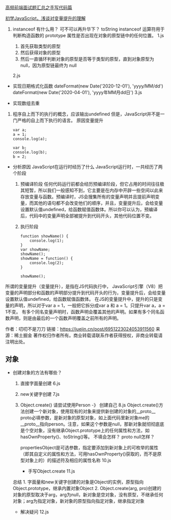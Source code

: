 [高频前端面试题汇总之手写代码篇](https://juejin.cn/post/6946136940164939813#heading-2)

[初学JavaScript，浅谈对变量提升的理解](https://juejin.cn/post/6951223024053911560)

1. instanceof 有什么用？
    可不可以再升华下？  toString
    instanceof 运算符用于判断构造函数的 prototype 属性是否出现在对象的原型链中的任何位置。
    1.js
    1. 首先获取类型的原型
    2. 然后获得对象的原型
    3. 然后一直循环判断对象的原型是否等于类型的原型，直到对象原型为 null，因为原型链最终为 null

    2.js

- 实现日期格式化函数
    dateFormat(new Date('2020-12-01'), 'yyyy/MM/dd')
    dateFormat(new Date('2020-04-01'), 'yyyy年MM月dd日')
    3.js

- 实现数组去重

1. 程序自上而下的执行的概念，应该输出undefined
    但是，JavaScript并不是一门严格的自上而下执行的语言。
    原因变量提升
    ```
    var a;
    a = 1;
    console.log(a);
    ```
    ```
    var b;
    console.log(b);
    b = 2;
    ```

- 分析原因
    JavaScript在运行时经历了什么
    JavaScript运行时，一共经历了两个阶段
    1. 预编译阶段
        任何代码运行前都会经历预编译阶段，但它占用的时间往往极其短暂，所以我们一般感知不到，它主要是在内存中开辟一些空间以此来存放变量与函数。预编译时，JS会搜集所有的变量声明并且提前声明变量，而其他的语句都不会改变他们的顺序，并且，变量提升后，会给变量设置默认值undefined，给函数赋值函数体。所以你可以认为，预编译后，代码中的变量声明全部被提升到代码开头，其他代码位置不变。

    2. 执行阶段

        ```
        function showName() {
            console.log(1);
        }
        var showName;
        showName();
        showName = function() {
            console.log(2);
        }

        showName();
        ```


所谓的变量提升（变量提升），是指在JS代码执行中， JavaScript引擎（V8）把变量的声明部分和函数的声明部分提升到代码开头的行为，变量提升后，会给变量设置默认值undefined，给函数赋值函数体。
在JS的变量提升中，提升的只是变量的声明，所以对于var a = 1，一般把它拆分成var a 和 a = 1。只提升var a，a = 1不变。
有多个同名变量声明时，函数声明会覆盖其他的声明。如果有多个同名函数声明，则是由最后的一个函数声明覆盖之前所有的声明。

作者：叨叨不是刀刀
链接：https://juejin.cn/post/6951223024053911560
来源：稀土掘金
著作权归作者所有。商业转载请联系作者获得授权，非商业转载请注明出处。

## 对象
- 创建对象的方法有哪些？
    1. 直接字面量创建
        6.js
    2. new关键字创建
        7.js
    3. Object.create()
        请尝试使用Person -》  创建自己
        8.js
        Object.create()方法创建一个新对象，使用现有的对象来提供新创建的对象的__proto__
        proto必填参数，是新对象的原型对象，如上面代码里新对象me的__proto__指向person。注意，如果这个参数是null，那新对象就彻彻底底是个空对象，没有继承Object.prototype上的任何属性和方法，如hasOwnProperty()、toString()等。
        不填会怎样？
        proto  null怎样？

        propertiesObject是可选参数，指定要添加到新对象上的可枚举的属性（即其自定义的属性和方法，可用hasOwnProperty()获取的，而不是原型对象上的）的描述符及相应的属性名称
        10.js

        - 手写Object.create
        11.js

    总结
        1. 字面量和new关键字创建的对象是Object的实例，原型指向Object.prototype，继承内置对象Object
        2. Object.create(arg, pro)创建的对象的原型取决于arg，arg为null，新对象是空对象，没有原型，不继承任何对象；arg为指定对象，新对象的原型指向指定对象，继承指定对象

    - 解决疑问
        12.js
